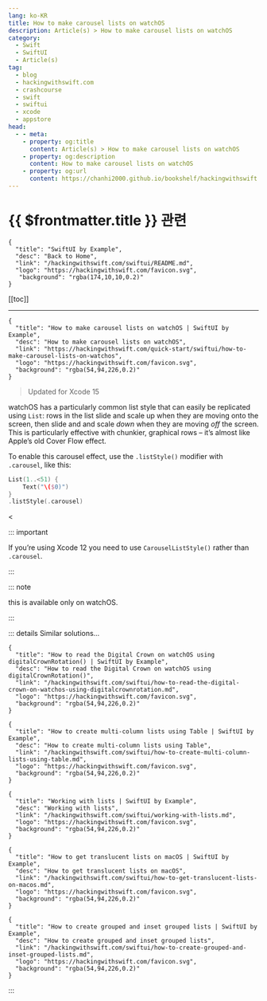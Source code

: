 ```yaml
---
lang: ko-KR
title: How to make carousel lists on watchOS
description: Article(s) > How to make carousel lists on watchOS
category:
  - Swift
  - SwiftUI
  - Article(s)
tag: 
  - blog
  - hackingwithswift.com
  - crashcourse
  - swift
  - swiftui
  - xcode
  - appstore
head:
  - - meta:
    - property: og:title
      content: Article(s) > How to make carousel lists on watchOS
    - property: og:description
      content: How to make carousel lists on watchOS
    - property: og:url
      content: https://chanhi2000.github.io/bookshelf/hackingwithswift.com/swiftui/how-to-make-carousel-lists-on-watchos.html
---
```


# {{ $frontmatter.title }} 관련

```component VPCard
{
  "title": "SwiftUI by Example",
  "desc": "Back to Home",
  "link": "/hackingwithswift.com/swiftui/README.md",
  "logo": "https://hackingwithswift.com/favicon.svg",
   "background": "rgba(174,10,10,0.2)"
}
```

[[toc]]

---

```component VPCard
{
  "title": "How to make carousel lists on watchOS | SwiftUI by Example",
  "desc": "How to make carousel lists on watchOS",
  "link": "https://hackingwithswift.com/quick-start/swiftui/how-to-make-carousel-lists-on-watchos",
  "logo": "https://hackingwithswift.com/favicon.svg",
  "background": "rgba(54,94,226,0.2)"
}
```

> Updated for Xcode 15

watchOS has a particularly common list style that can easily be replicated using `List`: rows in the list slide and scale up when they are moving onto the screen, then slide and and scale *down* when they are moving *off* the screen. This is particularly effective with chunkier, graphical rows – it’s almost like Apple’s old Cover Flow effect.

To enable this carousel effect, use the `.listStyle()` modifier with `.carousel`, like this:

```swift
List(1..<51) {
    Text("\($0)")
}
.listStyle(.carousel)
```

<<VidStack src="https://hackingwithswift.com/img/books/quick-start/swiftui/how-to-make-carousel-lists-on-watchos-1~dark.mp4" />

::: important

If you’re using Xcode 12 you need to use `CarouselListStyle()` rather than `.carousel`.

:::

::: note

this is available only on watchOS.

:::

::: details Similar solutions…

```component VPCard
{
  "title": "How to read the Digital Crown on watchOS using digitalCrownRotation() | SwiftUI by Example",
  "desc": "How to read the Digital Crown on watchOS using digitalCrownRotation()",
  "link": "/hackingwithswift.com/swiftui/how-to-read-the-digital-crown-on-watchos-using-digitalcrownrotation.md",
  "logo": "https://hackingwithswift.com/favicon.svg",
  "background": "rgba(54,94,226,0.2)"
}
```

```component VPCard
{
  "title": "How to create multi-column lists using Table | SwiftUI by Example",
  "desc": "How to create multi-column lists using Table",
  "link": "/hackingwithswift.com/swiftui/how-to-create-multi-column-lists-using-table.md",
  "logo": "https://hackingwithswift.com/favicon.svg",
  "background": "rgba(54,94,226,0.2)"
}
```

```component VPCard
{
  "title": "Working with lists | SwiftUI by Example",
  "desc": "Working with lists",
  "link": "/hackingwithswift.com/swiftui/working-with-lists.md",
  "logo": "https://hackingwithswift.com/favicon.svg",
  "background": "rgba(54,94,226,0.2)"
}
```

```component VPCard
{
  "title": "How to get translucent lists on macOS | SwiftUI by Example",
  "desc": "How to get translucent lists on macOS",
  "link": "/hackingwithswift.com/swiftui/how-to-get-translucent-lists-on-macos.md",
  "logo": "https://hackingwithswift.com/favicon.svg",
  "background": "rgba(54,94,226,0.2)"
}
```

```component VPCard
{
  "title": "How to create grouped and inset grouped lists | SwiftUI by Example",
  "desc": "How to create grouped and inset grouped lists",
  "link": "/hackingwithswift.com/swiftui/how-to-create-grouped-and-inset-grouped-lists.md",
  "logo": "https://hackingwithswift.com/favicon.svg",
  "background": "rgba(54,94,226,0.2)"
}
```

:::


